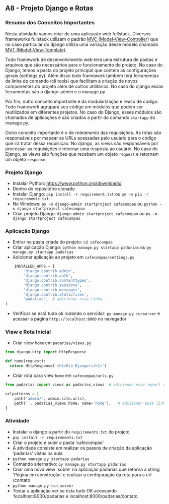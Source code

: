 ## A8 - Projeto Django e Rotas

### Resumo dos Conceitos Importantes

Nesta atividade vamos criar de uma aplicação web fullstack. Diversos frameworks fullstack utilizam o padrão [MVC (Model-View-Controller)](https://developer.mozilla.org/en-US/docs/Glossary/MVC) que no caso particular do django utiliza uma variação desse modelo chamado [MVT (Model-View-Template)](https://developer.mozilla.org/en-US/docs/Learn/Server-side/Django/Introduction). 

Todo framework de desenvolvimento web terá uma estrutura de pastas e arquivos que são necessários para o funcionamento do projeto. No caso do Django, temos a pasta do projeto principal que contém as configurações gerais (settings.py). Além disso todo framework também terá ferramentas de linha de comando (cli tools) que facilitam a criação de novos componentes do projeto além de outros utilitários. No caso do django essas ferramentas são o django-admin e o manage.py.

Por fim, outro conceito importante é da modularização e reuso de código. Todo framework agrupará seu código em módulos que podem ser reutilizados em diferentes projetos. No caso do Django, esses módulos são chamados de aplicações e são criados a partir do comando `startapp` do manage.py.

Outro conceito importante é o de *roteamento* das requisições. As rotas são responsáveis por mapear as URLs acessadas pelo usuário para o código que irá tratar dessa requisiçao. No django, as views são responsáveis por processar as requisições e retornar uma resposta ao usuário. No caso do Django, as views são funções que recebem um objeto `request` e retornam um objeto `response`.

### Projeto Django

- Instalar Python: https://www.python.org/downloads/
- Dentro do repositório clonado
- Instalar Django: `pip install -r requirement.txt` ou `py -m pip -r requirements.txt`
- No Windows: `py -m django-admin startproject cafecompao` ou `python -m django startproject cafecompao`
- Criar projeto Django: `django-admin startproject cafecompao` ou `py -m django startproject cafecompao`

### Aplicação Django

- Entrar na pasta criada do projeto: `cd cafecompao`
- Criar aplicação Django: 
`python manage.py startapp padarias` ou `py manage.py startapp padarias`
- Adicionar aplicação ao projeto em `cafecompao/settings.py`

```python
	INSTALLED_APPS = [
		'django.contrib.admin',
		'django.contrib.auth',
		'django.contrib.contenttypes',
		'django.contrib.sessions',
		'django.contrib.messages',
		'django.contrib.staticfiles',
		'padarias',  # adicionar essa linha
]
``` 

- Verificar se está tudo ok rodando o servidor: `py manage.py runserver` e acessar a página `http://localhost:8000` no navegador

### View e Rota Inicial
- Criar view `home` em `padarias/views.py`

```python
from django.http import HttpResponse

def home(request):
  return HttpResponse('<h1>Olá Django!</h1>')
```

- Criar rota para view `home` em `cafecompao/urls.py`

```python
from padarias import views as padarias_views  # adicionar esse import no início

urlpatterns = [
    path('admin/', admin.site.urls),
    path('', padarias_views.home, name='home'),   # adicionar essa linha
]
```

### Atividade

- Instalar o django a partir do `requirements.txt` do projeto
- `pip install -r requirements.txt`
- Criar o projeto e subir a pasta ‘cafecompao’
- A atividade consiste em realizar os passos de criação da aplicação ‘padarias’ vistas na aula
- `python manage.py startapp padarias`
- Comando alternativo: `py manage.py startapp padarias`
- Criar uma nova view 'sobre' na aplicação padarias que retorna a string 'Página em construção' e realizar a configuração da rota para a url /contato
- `python manage.py run_server`
- Testar a aplicação ver se esta tudo OK acessando ‘localhost:8000/padarias  e localhost:8000/padarias/contato
